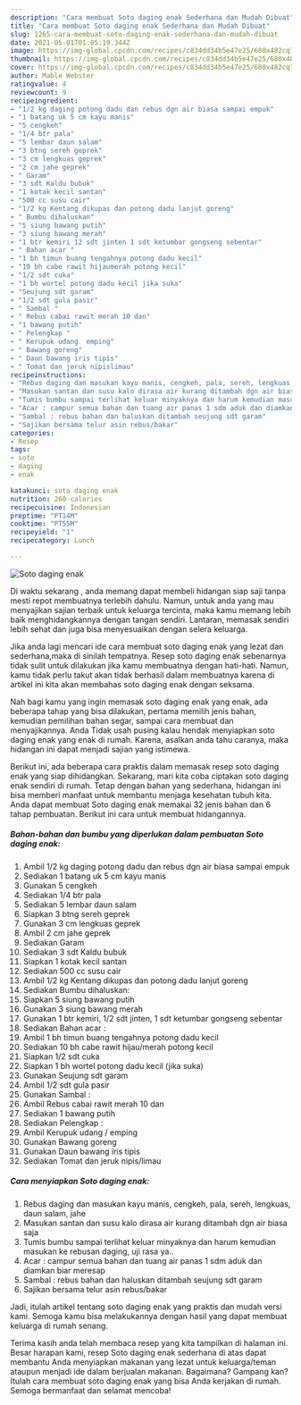 ```yaml
---
description: "Cara membuat Soto daging enak Sederhana dan Mudah Dibuat"
title: "Cara membuat Soto daging enak Sederhana dan Mudah Dibuat"
slug: 1265-cara-membuat-soto-daging-enak-sederhana-dan-mudah-dibuat
date: 2021-05-01T01:05:19.344Z
image: https://img-global.cpcdn.com/recipes/c834dd34b5e47e25/680x482cq70/soto-daging-enak-foto-resep-utama.jpg
thumbnail: https://img-global.cpcdn.com/recipes/c834dd34b5e47e25/680x482cq70/soto-daging-enak-foto-resep-utama.jpg
cover: https://img-global.cpcdn.com/recipes/c834dd34b5e47e25/680x482cq70/soto-daging-enak-foto-resep-utama.jpg
author: Mable Webster
ratingvalue: 4
reviewcount: 9
recipeingredient:
- "1/2 kg daging potong dadu dan rebus dgn air biasa sampai empuk"
- "1 batang uk 5 cm kayu manis"
- "5 cengkeh"
- "1/4 btr pala"
- "5 lembar daun salam"
- "3 btng sereh geprek"
- "3 cm lengkuas geprek"
- "2 cm jahe geprek"
- " Garam"
- "3 sdt Kaldu bubuk"
- "1 kotak kecil santan"
- "500 cc susu cair"
- "1/2 kg Kentang dikupas dan potong dadu lanjut goreng"
- " Bumbu dihaluskan"
- "5 siung bawang putih"
- "3 siung bawang merah"
- "1 btr kemiri 12 sdt jinten 1 sdt ketumbar gongseng sebentar"
- " Bahan acar "
- "1 bh timun buang tengahnya potong dadu kecil"
- "10 bh cabe rawit hijaumerah potong kecil"
- "1/2 sdt cuka"
- "1 bh wortel potong dadu kecil jika suka"
- "Seujung sdt garam"
- "1/2 sdt gula pasir"
- " Sambal "
- " Rebus cabai rawit merah 10 dan"
- "1 bawang putih"
- " Pelengkap "
- " Kerupuk udang  emping"
- " Bawang goreng"
- " Daun bawang iris tipis"
- " Tomat dan jeruk nipislimau"
recipeinstructions:
- "Rebus daging dan masukan kayu manis, cengkeh, pala, sereh, lengkuas, daun salam, jahe"
- "Masukan santan dan susu kalo dirasa air kurang ditambah dgn air biasa saja"
- "Tumis bumbu sampai terlihat keluar minyaknya dan harum kemudian masukan ke rebusan daging, uji rasa ya.."
- "Acar : campur semua bahan dan tuang air panas 1 sdm aduk dan diamkan biar meresap"
- "Sambal : rebus bahan dan haluskan ditambah seujung sdt garam"
- "Sajikan bersama telur asin rebus/bakar"
categories:
- Resep
tags:
- soto
- daging
- enak

katakunci: soto daging enak 
nutrition: 260 calories
recipecuisine: Indonesian
preptime: "PT14M"
cooktime: "PT55M"
recipeyield: "1"
recipecategory: Lunch

---
```



![Soto daging enak](https://img-global.cpcdn.com/recipes/c834dd34b5e47e25/680x482cq70/soto-daging-enak-foto-resep-utama.jpg)

Di waktu  sekarang , anda memang dapat membeli hidangan siap saji tanpa mesti repot membuatnya terlebih dahulu. Namun, untuk anda yang mau menyajikan sajian terbaik untuk keluarga tercinta, maka kamu memang lebih baik menghidangkannya dengan tangan sendiri. Lantaran, memasak sendiri lebih sehat dan juga bisa menyesuaikan dengan selera keluarga.

Jika anda lagi mencari ide cara membuat soto daging enak yang lezat dan sederhana,maka di sinilah tempatnya. Resep soto daging enak  sebenarnya tidak sulit untuk dilakukan jika kamu membuatnya dengan hati-hati. Namun, kamu tidak perlu takut akan tidak berhasil dalam membuatnya 
karena di artikel ini kita akan membahas soto daging enak dengan seksama.  



Nah bagi kamu yang ingin memasak soto daging enak yang enak, ada beberapa tahap yang bisa dilakukan, pertama memilih jenis bahan, kemudian pemilihan bahan segar, sampai cara membuat dan menyajikannya. Anda Tidak usah pusing kalau hendak menyiapkan soto daging enak yang enak di rumah. Karena, asalkan anda  tahu caranya, maka hidangan ini dapat menjadi sajian yang istimewa.

Berikut ini, ada beberapa cara praktis  dalam memasak resep soto daging enak yang siap dihidangkan. Sekarang, mari kita coba ciptakan soto daging enak sendiri di rumah. Tetap dengan bahan yang sederhana, hidangan ini bisa memberi manfaat untuk membantu menjaga kesehatan tubuh kita. Anda dapat membuat Soto daging enak memakai 32 jenis bahan dan 6 tahap pembuatan. Berikut ini cara untuk membuat hidangannya.

<!--inarticleads1-->

##### Bahan-bahan dan bumbu yang diperlukan dalam pembuatan Soto daging enak:

1. Ambil 1/2 kg daging potong dadu dan rebus dgn air biasa sampai empuk
1. Sediakan 1 batang uk 5 cm kayu manis
1. Gunakan 5 cengkeh
1. Sediakan 1/4 btr pala
1. Sediakan 5 lembar daun salam
1. Siapkan 3 btng sereh geprek
1. Gunakan 3 cm lengkuas geprek
1. Ambil 2 cm jahe geprek
1. Sediakan  Garam
1. Sediakan 3 sdt Kaldu bubuk
1. Siapkan 1 kotak kecil santan
1. Sediakan 500 cc susu cair
1. Ambil 1/2 kg Kentang dikupas dan potong dadu lanjut goreng
1. Sediakan  Bumbu dihaluskan:
1. Siapkan 5 siung bawang putih
1. Gunakan 3 siung bawang merah
1. Gunakan 1 btr kemiri, 1/2 sdt jinten, 1 sdt ketumbar gongseng sebentar
1. Sediakan  Bahan acar :
1. Ambil 1 bh timun buang tengahnya potong dadu kecil
1. Sediakan 10 bh cabe rawit hijau/merah potong kecil
1. Siapkan 1/2 sdt cuka
1. Siapkan 1 bh wortel potong dadu kecil (jika suka)
1. Gunakan Seujung sdt garam
1. Ambil 1/2 sdt gula pasir
1. Gunakan  Sambal :
1. Ambil  Rebus cabai rawit merah 10 dan
1. Sediakan 1 bawang putih
1. Sediakan  Pelengkap :
1. Ambil  Kerupuk udang / emping
1. Gunakan  Bawang goreng
1. Gunakan  Daun bawang iris tipis
1. Sediakan  Tomat dan jeruk nipis/limau




<!--inarticleads2-->

##### Cara menyiapkan Soto daging enak:

1. Rebus daging dan masukan kayu manis, cengkeh, pala, sereh, lengkuas, daun salam, jahe
1. Masukan santan dan susu kalo dirasa air kurang ditambah dgn air biasa saja
1. Tumis bumbu sampai terlihat keluar minyaknya dan harum kemudian masukan ke rebusan daging, uji rasa ya..
1. Acar : campur semua bahan dan tuang air panas 1 sdm aduk dan diamkan biar meresap
1. Sambal : rebus bahan dan haluskan ditambah seujung sdt garam
1. Sajikan bersama telur asin rebus/bakar




Jadi, itulah artikel tentang  soto daging enak  yang praktis dan mudah versi kami. Semoga kamu bisa melakukannya dengan hasil yang dapat membuat keluarga di rumah senang. 

Terima kasih anda telah membaca resep yang kita tampilkan di halaman ini. Besar harapan kami, resep  Soto daging enak sederhana di atas dapat membantu Anda menyiapkan makanan yang lezat untuk keluarga/teman ataupun menjadi ide dalam berjualan makanan. Bagaimana? Gampang kan? Itulah cara membuat soto daging enak yang bisa Anda kerjakan di rumah. Semoga bermanfaat dan selamat mencoba!

